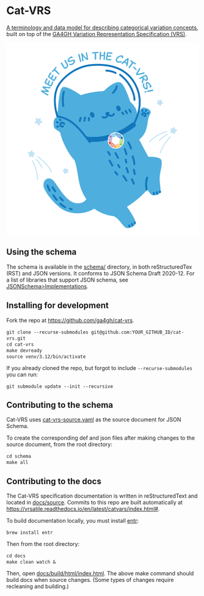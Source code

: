 # Cat-VRS

[A terminology and data model for describing categorical variation concepts](https://vrsatile.readthedocs.io/en/latest/catvars/index.html), built on top of the
[GA4GH Variation Representation Specification (VRS)](https://vrs.ga4gh.org).

![image](docs/source/images/cat-vrs-transparent-bg.png)

## Using the schema

The schema is available in the [schema/](./schema/) directory, in both reStructuredTex
(RST) and JSON versions. It conforms to JSON Schema Draft 2020-12. For a list of
libraries that support JSON schema, see
[JSONSchema>Implementations](https://json-schema.org/tools).

## Installing for development

Fork the repo at <https://github.com/ga4gh/cat-vrs>.

    git clone --recurse-submodules git@github.com:YOUR_GITHUB_ID/cat-vrs.git
    cd cat-vrs
    make devready
    source venv/3.12/bin/activate

If you already cloned the repo, but forgot to include `--recurse-submodules` you can run:

    git submodule update --init --recursive

## Contributing to the schema

Cat-VRS uses [cat-vrs-source.yaml](./schema/cat-vrs/cat-vrs-source.yaml) as the source
document for JSON Schema.

To create the corresponding def and json files after making changes to the source
document, from the root directory:

    cd schema
    make all

## Contributing to the docs

The Cat-VRS specification documentation is written in reStructuredText and located in
[docs/source](docs/source/). Commits to this repo are built automatically at
<https://vrsatile.readthedocs.io/en/latest/catvars/index.html#>.

To build documentation locally, you must install [entr](https://eradman.com/entrproject/):

    brew install entr

Then from the root directory:

    cd docs
    make clean watch &

Then, open [docs/build/html/index.html](./docs/build/html/index.html). The above make
command should build docs when source changes. (Some types of changes require recleaning and building.)
